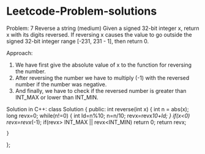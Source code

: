 # Leetcode-Problem-solutions

Problem: 7 Reverse a string (medium)
Given a signed 32-bit integer x, return x with its digits reversed. If reversing x causes the value to go outside the signed 32-bit integer range [-231, 231 - 1], then return 0.

Approach:
1. We have first give the absolute value of x to the function for reversing the number.
2. After reversing the number we have to multiply (-1) with the reversed number if the number was negative.
3. And finally, we have to check if the reversed number is greater than INT_MAX or lower than INT_MIN.

Solution in C++:
class Solution {
public:
    int reverse(int x) {
        int n = abs(x);
        long  revx=0;
        while(n!=0)
        {
           int ld=n%10;
            n=n/10;
            revx=revx*10+ld;
        }
        if(x<0)
            revx=revx*(-1);
        if(revx> INT_MAX || revx<INT_MIN) 
            return 0;
        return revx;
        
    }
};
